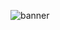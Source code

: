 ![banner](https://github.com/aasthaa-007/100DaysofCloud/assets/70707726/1e21e31b-d0d4-4386-a9fd-6acba29e4100)
